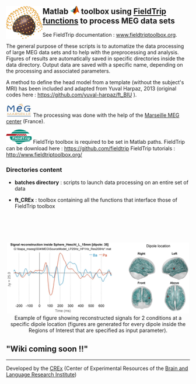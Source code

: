 ## <img align="left" src="img/logo_ft_crexp.png" width="100"> Matlab <img src="img/logo_matlab.png" width="25"> toolbox using <a href="https://github.com/fieldtrip" target="_blank">FieldTrip functions</a> to process MEG data sets  

See FieldTrip documentation : <a href="http://www.fieldtriptoolbox.org/" target="_blank">www.fieldtriptoolbox.org</a>.

The general purpose of these scripts is to automatize the data processing of large MEG data sets and to help with the preprocessing and analysis. 
Figures of results are automatically saved in specific directories inside the data directory. Output data are saved with a specific name, depending on the processing and associated parameters. 

A method to define the head model from a template (without the subject's MRI) has been included and adapted from Yuval Harpaz, 2013 (original codes here :  https://github.com/yuval-harpaz/ft_BIU ).

<a href="http://meg.univ-amu.fr/wiki/Main_Page" target="_blank"><img src="/img/logo_MEG.png" width="70"></img></a>  The processing was done with the help of the <a href="http://meg.univ-amu.fr/wiki/Main_Page">Marseille MEG center</a> (France).

<a href="http://www.fieldtriptoolbox.org/" target="_blank"><img src="/img/logo_fieldtrip.png" width="70"></img></a>  FieldTrip toolbox is required to be set in Matlab paths. FieldTrip can be download here : https://github.com/fieldtrip
FieldTrip tutorials : <a href="http://www.fieldtriptoolbox.org/" target="_blank">http://www.fieldtriptoolbox.org/</a>


### Directories content
* **batches directory** : scripts to launch data processing on an entire set of data

* **ft_CREx** : toolbox containing all the functions that interface those of FieldTrip toolbox

<br/>






##


<br/>
<p align="center"> <img src="img/sourcesig_dipball_illus.jpg" width="500">
<br/>Example of figure showing reconstructed signals for 2 conditions at a specific dipole location (figures are generated for every dipole inside the Regions of Interest that are specified as input parameter).</p>





## "Wiki coming soon !!"

-------
Developed by the <a href="http://blricrex.hypotheses.org/" target="_blank">CREx</a> (Center of Experimental Resources of the <a href="http://www.blri.fr/" target="_blank">Brain and Language Research Institute</a>)
